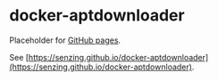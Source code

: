# docker-aptdownloader

Placeholder for [GitHub pages](https://pages.github.com/).

See [https://senzing.github.io/docker-aptdownloader](https://senzing.github.io/docker-aptdownloader).
